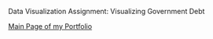 Data Visualization Assignment: Visualizing Government Debt

[Main Page of my Portfolio](README.md) 
